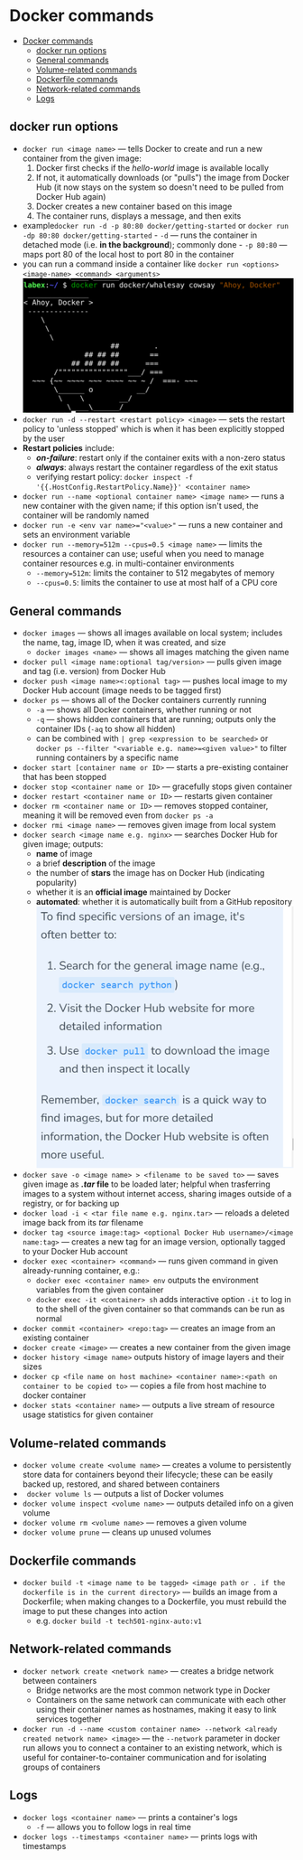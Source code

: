 # Docker commands

- [Docker commands](#docker-commands)
  - [docker run options](#docker-run-options)
  - [General commands](#general-commands)
  - [Volume-related commands](#volume-related-commands)
  - [Dockerfile commands](#dockerfile-commands)
  - [Network-related commands](#network-related-commands)
  - [Logs](#logs)


## docker run options

- `docker run <image name>` — tells Docker to create and run a new container from the given image:
  1. Docker first checks if the *hello-world* image is available locally
  2. If not, it automatically downloads (or "pulls") the image from Docker Hub (it now stays on the system so doesn't need to be pulled from Docker Hub again)
  3. Docker creates a new container based on this image
  4. The container runs, displays a message, and then exits
- example`docker run -d -p 80:80 docker/getting-started` or `docker run -dp 80:80 docker/getting-started`
      - `-d` — runs the container in detached mode (i.e. **in the background**); commonly done
      - `-p 80:80` — maps port 80 of the local host to port 80 in the container
 - you can  run a command inside a container like `docker run <options> <image-name> <command> <arguments>`
![`alt text`](images/image-1.png)
- `docker run -d --restart <restart policy> <image>` — sets the restart policy to 'unless stopped' which is when it has been explicitly stopped by the user
- **Restart policies** include:
   - ***on-failure***: restart only if the container exits with a non-zero status
   - ***always***: always restart the container regardless of the exit status
   - verifying restart policy: `docker inspect -f '{{.HostConfig.RestartPolicy.Name}}' <container name>`
- `docker run --name <optional container name> <image name>` — runs a new container with the given name; if this option isn't used, the container will be randomly named
- `docker run -e <env var name>="<value>"` — runs a new container and sets an environment variable
- `docker run --memory=512m --cpus=0.5 <image name>` — limits the resources a container can use; useful when you need to manage container resources e.g. in multi-container environments
  - `--memory=512m`: limits the container to 512 megabytes of memory
  - `--cpus=0.5`: limits the container to use at most half of a CPU core

## General commands

- `docker images` — shows all images available on local system; includes the name, tag, image ID, when it was created, and size
  - `docker images <name>` — shows all images matching the given name
- `docker pull <image name:optional tag/version>` — pulls given image and tag (i.e. version) from Docker Hub
- `docker push <image name><:optional tag>` — pushes local image to my Docker Hub account (image needs to be tagged first)
- `docker ps` — shows all of the Docker containers currently running
  - `-a` — shows all Docker containers, whether running or not
  - `-q` — shows hidden containers that are running; outputs only the container IDs (`-aq` to show all hidden) 
  - can be combined with `| grep <expression to be searched>` or `docker ps --filter "<variable e.g. name>=<given value>"` to filter running containers by a specific name
- `docker start [container name or ID>` — starts a pre-existing container that has been stopped 
- `docker stop <container name or ID>` — gracefully stops given container
-  `docker restart <container name or ID>` — restarts given container
- `docker rm <container name or ID>` — removes stopped container, meaning it will be removed even from `docker ps -a`
- `docker rmi <image name>` — removes given image from local system
- `docker search <image name e.g. nginx>` — searches Docker Hub for given image; outputs:
  - **name** of image
  - a brief **description** of the image
  - the number of **stars** the image has on Docker Hub (indicating popularity)
  - whether it is an **official image** maintained by Docker
  - **automated**: whether it is automatically built from a GitHub repository
![`alt text`](images/image-2.png)
- `docker save -o <image name> > <filename to be saved to>` — saves given image as ***.tar* file** to be loaded later; helpful when trasferring images to a system without internet access, sharing images outside of a registry, or for backing up
- `docker load -i < <tar file name e.g. nginx.tar>` — reloads a deleted image back from its *tar* filename
- `docker tag <source image:tag> <optional Docker Hub username>/<image name:tag>` — creates a new tag for an image version, optionally tagged to your Docker Hub account
- `docker exec <container> <command>` — runs given command in given already-running container, e.g.:
  - `docker exec <container name> env` outputs the environment variables from the given container
  - `docker exec -it <container> sh` adds interactive option `-it` to log in to the shell of the given container so that commands can be run as normal
- `docker commit <container> <repo:tag>` — creates an image from an existing container
- `docker create <image>` — creates a new container from the given image
- `docker history <image name>` outputs history of image layers and their sizes
- `docker cp <file name on host machine> <container name>:<path on container to be copied to>` — copies a file from host machine to docker container
- `docker stats <container name>` — outputs a live stream of resource usage statistics for given container


## Volume-related commands

- `docker volume create <volume name>` — creates a volume to persistently store data for containers beyond their lifecycle; these can be easily backed up, restored, and shared between containers
- ` docker volume ls` — outputs a list of Docker volumes
- `docker volume inspect <volume name>` — outputs detailed info on a given volume
- `docker volume rm <volume name>` — removes a given volume
- `docker volume prune` — cleans up unused volumes

## Dockerfile commands

- `docker build -t <image name to be tagged> <image path or . if the dockerfile is in the current directory>` — builds an image from a Dockerfile; when making changes to a Dockerfile, you must rebuild the image to put these changes into action
  - e.g. `docker build -t tech501-nginx-auto:v1`

## Network-related commands

- `docker network create <network name>` — creates a bridge network between containers
  - Bridge networks are the most common network type in Docker
  - Containers on the same network can communicate with each other using their container names as hostnames, making it easy to link services together
- `docker run -d --name <custom container name> --network <already created network name> <image>` — the `--network` parameter in docker run allows you to connect a container to an existing network, which is useful for container-to-container communication and for isolating groups of containers

## Logs
- `docker logs <container name>` — prints a container's logs
  - `-f` — allows you to follow logs in real time
- `docker logs --timestamps <container name>` — prints logs with timestamps
